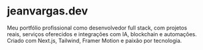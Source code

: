 # jeanvargas.dev
Meu portfólio profissional como desenvolvedor full stack, com projetos reais, serviços oferecidos e integrações com IA, blockchain e automações. Criado com Next.js, Tailwind, Framer Motion e paixão por tecnologia.
